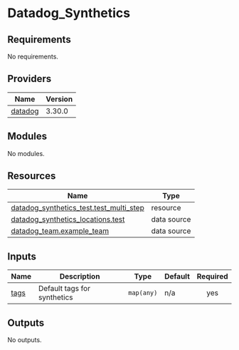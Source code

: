 # Datadog_Synthetics

<!-- BEGINNING OF PRE-COMMIT-TERRAFORM DOCS HOOK -->
## Requirements

No requirements.

## Providers

| Name | Version |
|------|---------|
| <a name="provider_datadog"></a> [datadog](#provider\_datadog) | 3.30.0 |

## Modules

No modules.

## Resources

| Name | Type |
|------|------|
| [datadog_synthetics_test.test_multi_step](https://registry.terraform.io/providers/DataDog/datadog/latest/docs/resources/synthetics_test) | resource |
| [datadog_synthetics_locations.test](https://registry.terraform.io/providers/DataDog/datadog/latest/docs/data-sources/synthetics_locations) | data source |
| [datadog_team.example_team](https://registry.terraform.io/providers/DataDog/datadog/latest/docs/data-sources/team) | data source |

## Inputs

| Name | Description | Type | Default | Required |
|------|-------------|------|---------|:--------:|
| <a name="input_tags"></a> [tags](#input\_tags) | Default tags for synthetics | `map(any)` | n/a | yes |

## Outputs

No outputs.
<!-- END OF PRE-COMMIT-TERRAFORM DOCS HOOK -->
